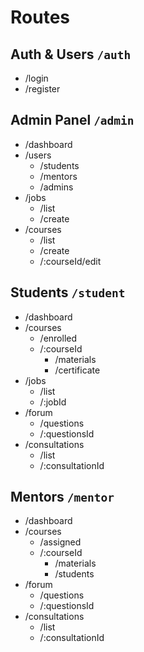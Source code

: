 
# Routes

## Auth & Users `/auth`
- /login
- /register

## Admin Panel `/admin`

- /dashboard
- /users
  - /students
  - /mentors
  - /admins
- /jobs
  - /list
  - /create
- /courses
  - /list
  - /create
  - /:courseId/edit


## Students `/student`
- /dashboard
- /courses
  - /enrolled
  - /:courseId
    - /materials
    - /certificate
- /jobs
  - /list
  - /:jobId
- /forum
  - /questions
  - /:questionsId
- /consultations
  - /list
  - /:consultationId

## Mentors `/mentor`
- /dashboard
- /courses
  - /assigned
  - /:courseId
    - /materials
    - /students
- /forum
  - /questions
  - /:questionsId
- /consultations
  - /list
  - /:consultationId

